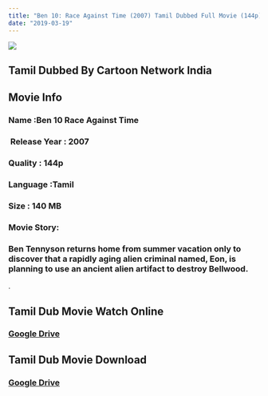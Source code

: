 ```yaml
---
title: "Ben 10: Race Against Time (2007) Tamil Dubbed Full Movie (144p)"
date: "2019-03-19"
---
```


[![](https://1.bp.blogspot.com/-PkxzqbnVpJ8/Wq_MC2kLTzI/AAAAAAAAAOg/QMj7npLxTvw8QTpXI_7_nDq2o4hN_zTugCLcBGAs/s640/1234581246_Ben10-movie-CN-widescreen-wallpaper-2008-1280x800-2.jpg)](https://1.bp.blogspot.com/-PkxzqbnVpJ8/Wq_MC2kLTzI/AAAAAAAAAOg/QMj7npLxTvw8QTpXI_7_nDq2o4hN_zTugCLcBGAs/s1600/1234581246_Ben10-movie-CN-widescreen-wallpaper-2008-1280x800-2.jpg)

  

## Tamil Dubbed By Cartoon Network India

## Movie Info

### **Name** :Ben 10 Race Against Time

###  **Release Year** : 2007

### **Quality** : 144p

### **Language** :Tamil

### **Size** : 140 MB

### **Movie Story:**[](http://www.imdb.com/title/tt1037011/mediaviewer/rm1255706624?ref_=tt_ov_i)

### Ben Tennyson returns home from summer vacation only to discover that a rapidly aging alien criminal named, Eon, is planning to use an ancient alien artifact to destroy Bellwood.

.  

## Tamil Dub Movie Watch Online

### [Google Drive](http://festyy.com/wEMAV5)

## Tamil Dub Movie Download

### [Google Drive](http://festyy.com/wEMHF8)
